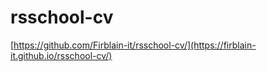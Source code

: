 # rsschool-cv
[https://github.com/Firblain-it/rsschool-cv/](https://firblain-it.github.io/rsschool-cv/)

